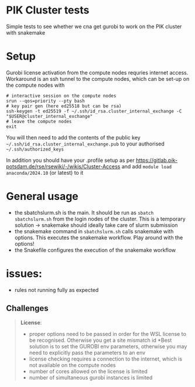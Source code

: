 # PIK Cluster tests

Simple tests to see whether we cna get gurobi to work on the PIK cluster with snakemake

# Setup

Gurobi license activation from the compute nodes requries internet access. Workaround is an ssh tunnel to the compute nodes, which can be set-up on the compute nodes with
```
# interactive session on the compute nodes
srun --qos=priority --pty bash
# key pair gen (here ed25518 but can be rsa)
ssh-keygen -t ed25519 -f ~/.ssh/id_rsa.cluster_internal_exchange -C "$USER@cluster_internal_exchange"
# leave the compute nodes
exit
```
You will then need to add the contents of the public key `~/.ssh/id_rsa.cluster_internal_exchange.pub` to your authorised `~/.ssh/authorized_keys`

In addition you should have your .profile setup as per https://gitlab.pik-potsdam.de/rse/rsewiki/-/wikis/Cluster-Access
and add `module load anaconda/2024.10` (or latest) to it 

# General usage
- the sbatchslurm.sh is the main. It should be run as `sbatch sbatchslurm.sh` from the login nodes of the cluster. This is a temporary solution -> snakemake should ideally take care of slurm submission
- the snakemake command in `sbatchslurm.sh` calls snakemake with options. This executes the snakemake workflow. Play around with the options!
- the Snakefile configures the execution of the snakemake workflow

# issues:
- rules not running fully as expected
  
## Challenges

> **License**: 
> - proper options need to be passed in order for the WSL license to be recognised. Otherwise you get a site mismatch id
> *Best solution is to set the GUROBI env parameters, otherwise you may need to explicitly pass the parameters to an env
> - license checking requires a connection to the internet, which is not available on the compute nodes
> - number of cores allowed on the license is limited
> - number of simultaneous gurobi instances is limited
